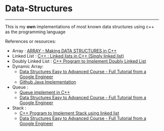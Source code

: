 # Data-Structures
---
This is my **own** implementations of most known data structures using c++ as the programming language

References or resources:
- Array : [ARRAY - Making DATA STRUCTURES in C++](https://www.youtube.com/watch?v=TzB5ZeKQIHM&t=804s)
- Linked List : [C++ : Linked lists in C++ (Singly linked list)](https://www.codesdope.com/blog/article/c-linked-lists-in-c-singly-linked-list/)
- Doubly Linked List : [C++ Program to Implement Doubly Linked List](https://www.tutorialspoint.com/cplusplus-program-to-implement-doubly-linked-list#:~:text=Doubly%20linked%20list%20is%20a,to%20the%20previous%20list%20node.)
- Dynamic Array: 
  - [Data Structures Easy to Advanced Course - Full Tutorial from a Google Engineer](https://www.youtube.com/watch?v=RBSGKlAvoiM&t=3833s)
  - [Github Java Implementation](https://github.com/williamfiset/data-structures/blob/master/com/williamfiset/datastructures/dynamicarray/DynamicArray.java)
- Queue :
  - [Queue implement in C++](https://www.techiedelight.com/queue-implementation-cpp/)
  - [Data Structures Easy to Advanced Course - Full Tutorial from a Google Engineer](https://www.youtube.com/watch?v=RBSGKlAvoiM&t=3833s)
- Stack :
  - [C++ Program to Implement Stack using linked list](https://www.tutorialspoint.com/cplusplus-program-to-implement-stack-using-linked-list)
  - [Data Structures Easy to Advanced Course - Full Tutorial from a Google Engineer](https://www.youtube.com/watch?v=RBSGKlAvoiM&t=3833s)